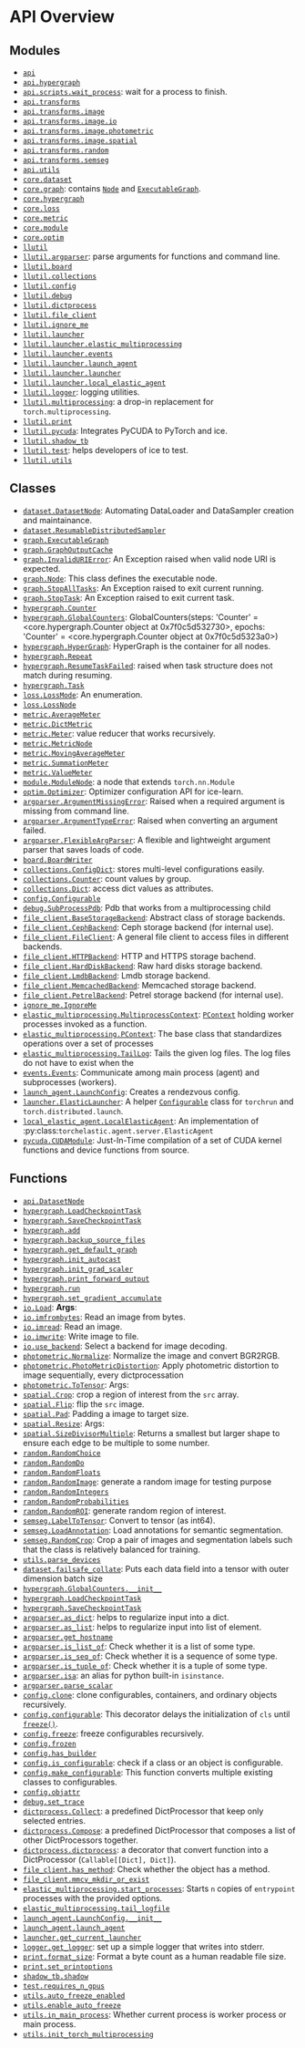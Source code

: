 <!-- markdownlint-disable -->

# API Overview

## Modules

- [`api`](./api.md#module-api)
- [`api.hypergraph`](./api.hypergraph.md#module-apihypergraph)
- [`api.scripts.wait_process`](./api.scripts.wait_process.md#module-apiscriptswait_process): wait for a process to finish.
- [`api.transforms`](./api.transforms.md#module-apitransforms)
- [`api.transforms.image`](./api.transforms.image.md#module-apitransformsimage)
- [`api.transforms.image.io`](./api.transforms.image.io.md#module-apitransformsimageio)
- [`api.transforms.image.photometric`](./api.transforms.image.photometric.md#module-apitransformsimagephotometric)
- [`api.transforms.image.spatial`](./api.transforms.image.spatial.md#module-apitransformsimagespatial)
- [`api.transforms.random`](./api.transforms.random.md#module-apitransformsrandom)
- [`api.transforms.semseg`](./api.transforms.semseg.md#module-apitransformssemseg)
- [`api.utils`](./api.utils.md#module-apiutils)
- [`core.dataset`](./core.dataset.md#module-coredataset)
- [`core.graph`](./core.graph.md#module-coregraph): contains [`Node`](./core.graph.md#class-node) and [`ExecutableGraph`](./core.graph.md#class-executablegraph).
- [`core.hypergraph`](./core.hypergraph.md#module-corehypergraph)
- [`core.loss`](./core.loss.md#module-coreloss)
- [`core.metric`](./core.metric.md#module-coremetric)
- [`core.module`](./core.module.md#module-coremodule)
- [`core.optim`](./core.optim.md#module-coreoptim)
- [`llutil`](./llutil.md#module-llutil)
- [`llutil.argparser`](./llutil.argparser.md#module-llutilargparser): parse arguments for functions and command line.
- [`llutil.board`](./llutil.board.md#module-llutilboard)
- [`llutil.collections`](./llutil.collections.md#module-llutilcollections)
- [`llutil.config`](./llutil.config.md#module-llutilconfig)
- [`llutil.debug`](./llutil.debug.md#module-llutildebug)
- [`llutil.dictprocess`](./llutil.dictprocess.md#module-llutildictprocess)
- [`llutil.file_client`](./llutil.file_client.md#module-llutilfile_client)
- [`llutil.ignore_me`](./llutil.ignore_me.md#module-llutilignore_me)
- [`llutil.launcher`](./llutil.launcher.md#module-llutillauncher)
- [`llutil.launcher.elastic_multiprocessing`](./llutil.launcher.elastic_multiprocessing.md#module-llutillauncherelastic_multiprocessing)
- [`llutil.launcher.events`](./llutil.launcher.events.md#module-llutillauncherevents)
- [`llutil.launcher.launch_agent`](./llutil.launcher.launch_agent.md#module-llutillauncherlaunch_agent)
- [`llutil.launcher.launcher`](./llutil.launcher.launcher.md#module-llutillauncherlauncher)
- [`llutil.launcher.local_elastic_agent`](./llutil.launcher.local_elastic_agent.md#module-llutillauncherlocal_elastic_agent)
- [`llutil.logger`](./llutil.logger.md#module-llutillogger): logging utilities.
- [`llutil.multiprocessing`](./llutil.multiprocessing.md#module-llutilmultiprocessing): a drop-in replacement for `torch.multiprocessing`.
- [`llutil.print`](./llutil.print.md#module-llutilprint)
- [`llutil.pycuda`](./llutil.pycuda.md#module-llutilpycuda): Integrates PyCUDA to PyTorch and ice.
- [`llutil.shadow_tb`](./llutil.shadow_tb.md#module-llutilshadow_tb)
- [`llutil.test`](./llutil.test.md#module-llutiltest): helps developers of ice to test.
- [`llutil.utils`](./llutil.utils.md#module-llutilutils)

## Classes

- [`dataset.DatasetNode`](./core.dataset.md#class-datasetnode): Automating DataLoader and DataSampler creation and maintainance.
- [`dataset.ResumableDistributedSampler`](./core.dataset.md#class-resumabledistributedsampler)
- [`graph.ExecutableGraph`](./core.graph.md#class-executablegraph)
- [`graph.GraphOutputCache`](./core.graph.md#class-graphoutputcache)
- [`graph.InvalidURIError`](./core.graph.md#class-invalidurierror): An Exception raised when valid node URI is expected.
- [`graph.Node`](./core.graph.md#class-node): This class defines the executable node.
- [`graph.StopAllTasks`](./core.graph.md#class-stopalltasks): An Exception raised to exit current running.
- [`graph.StopTask`](./core.graph.md#class-stoptask): An Exception raised to exit current task.
- [`hypergraph.Counter`](./core.hypergraph.md#class-counter)
- [`hypergraph.GlobalCounters`](./core.hypergraph.md#class-globalcounters): GlobalCounters(steps: 'Counter' = <core.hypergraph.Counter object at 0x7f0c5d532730>, epochs: 'Counter' = <core.hypergraph.Counter object at 0x7f0c5d5323a0>)
- [`hypergraph.HyperGraph`](./core.hypergraph.md#class-hypergraph): HyperGraph is the container for all nodes.
- [`hypergraph.Repeat`](./core.hypergraph.md#class-repeat)
- [`hypergraph.ResumeTaskFailed`](./core.hypergraph.md#class-resumetaskfailed): raised when task structure does not match during resuming.
- [`hypergraph.Task`](./core.hypergraph.md#class-task)
- [`loss.LossMode`](./core.loss.md#class-lossmode): An enumeration.
- [`loss.LossNode`](./core.loss.md#class-lossnode)
- [`metric.AverageMeter`](./core.metric.md#class-averagemeter)
- [`metric.DictMetric`](./core.metric.md#class-dictmetric)
- [`metric.Meter`](./core.metric.md#class-meter): value reducer that works recursively.
- [`metric.MetricNode`](./core.metric.md#class-metricnode)
- [`metric.MovingAverageMeter`](./core.metric.md#class-movingaveragemeter)
- [`metric.SummationMeter`](./core.metric.md#class-summationmeter)
- [`metric.ValueMeter`](./core.metric.md#class-valuemeter)
- [`module.ModuleNode`](./core.module.md#class-modulenode): a node that extends `torch.nn.Module`
- [`optim.Optimizer`](./core.optim.md#class-optimizer): Optimizer configuration API for ice-learn.
- [`argparser.ArgumentMissingError`](./llutil.argparser.md#class-argumentmissingerror): Raised when a required argument is missing from command line.
- [`argparser.ArgumentTypeError`](./llutil.argparser.md#class-argumenttypeerror): Raised when converting an argument failed.
- [`argparser.FlexibleArgParser`](./llutil.argparser.md#class-flexibleargparser): A flexible and lightweight argument parser that saves loads of code.
- [`board.BoardWriter`](./llutil.board.md#class-boardwriter)
- [`collections.ConfigDict`](./llutil.collections.md#class-configdict): stores multi-level configurations easily.
- [`collections.Counter`](./llutil.collections.md#class-counter): count values by group.
- [`collections.Dict`](./llutil.collections.md#class-dict): access dict values as attributes.
- [`config.Configurable`](./llutil.config.md#class-configurable)
- [`debug.SubProcessPdb`](./llutil.debug.md#class-subprocesspdb): Pdb that works from a multiprocessing child
- [`file_client.BaseStorageBackend`](./llutil.file_client.md#class-basestoragebackend): Abstract class of storage backends.
- [`file_client.CephBackend`](./llutil.file_client.md#class-cephbackend): Ceph storage backend (for internal use).
- [`file_client.FileClient`](./llutil.file_client.md#class-fileclient): A general file client to access files in different backends.
- [`file_client.HTTPBackend`](./llutil.file_client.md#class-httpbackend): HTTP and HTTPS storage bachend.
- [`file_client.HardDiskBackend`](./llutil.file_client.md#class-harddiskbackend): Raw hard disks storage backend.
- [`file_client.LmdbBackend`](./llutil.file_client.md#class-lmdbbackend): Lmdb storage backend.
- [`file_client.MemcachedBackend`](./llutil.file_client.md#class-memcachedbackend): Memcached storage backend.
- [`file_client.PetrelBackend`](./llutil.file_client.md#class-petrelbackend): Petrel storage backend (for internal use).
- [`ignore_me.IgnoreMe`](./llutil.ignore_me.md#class-ignoreme)
- [`elastic_multiprocessing.MultiprocessContext`](./llutil.launcher.elastic_multiprocessing.md#class-multiprocesscontext): [`PContext`](./llutil.launcher.elastic_multiprocessing.md#class-pcontext) holding worker processes invoked as a function.
- [`elastic_multiprocessing.PContext`](./llutil.launcher.elastic_multiprocessing.md#class-pcontext): The base class that standardizes operations over a set of processes
- [`elastic_multiprocessing.TailLog`](./llutil.launcher.elastic_multiprocessing.md#class-taillog): Tails the given log files. The log files do not have to exist when the
- [`events.Events`](./llutil.launcher.events.md#class-events): Communicate among main process (agent) and subprocesses (workers).
- [`launch_agent.LaunchConfig`](./llutil.launcher.launch_agent.md#class-launchconfig): Creates a rendezvous config.
- [`launcher.ElasticLauncher`](./llutil.launcher.launcher.md#class-elasticlauncher): A helper [`Configurable`](./llutil.config.md#class-configurable) class for `torchrun` and `torch.distributed.launch`.
- [`local_elastic_agent.LocalElasticAgent`](./llutil.launcher.local_elastic_agent.md#class-localelasticagent): An implementation of :py:class:`torchelastic.agent.server.ElasticAgent`
- [`pycuda.CUDAModule`](./llutil.pycuda.md#class-cudamodule): Just-In-Time compilation of a set of CUDA kernel functions and device functions from source.

## Functions

- [`api.DatasetNode`](./api.md#function-datasetnode)
- [`hypergraph.LoadCheckpointTask`](./api.hypergraph.md#function-loadcheckpointtask)
- [`hypergraph.SaveCheckpointTask`](./api.hypergraph.md#function-savecheckpointtask)
- [`hypergraph.add`](./api.hypergraph.md#function-add)
- [`hypergraph.backup_source_files`](./api.hypergraph.md#function-backup_source_files)
- [`hypergraph.get_default_graph`](./api.hypergraph.md#function-get_default_graph)
- [`hypergraph.init_autocast`](./api.hypergraph.md#function-init_autocast)
- [`hypergraph.init_grad_scaler`](./api.hypergraph.md#function-init_grad_scaler)
- [`hypergraph.print_forward_output`](./api.hypergraph.md#function-print_forward_output)
- [`hypergraph.run`](./api.hypergraph.md#function-run)
- [`hypergraph.set_gradient_accumulate`](./api.hypergraph.md#function-set_gradient_accumulate)
- [`io.Load`](./api.transforms.image.io.md#function-load): **Args**:
- [`io.imfrombytes`](./api.transforms.image.io.md#function-imfrombytes): Read an image from bytes.
- [`io.imread`](./api.transforms.image.io.md#function-imread): Read an image.
- [`io.imwrite`](./api.transforms.image.io.md#function-imwrite): Write image to file.
- [`io.use_backend`](./api.transforms.image.io.md#function-use_backend): Select a backend for image decoding.
- [`photometric.Normalize`](./api.transforms.image.photometric.md#function-normalize): Normalize the image and convert BGR2RGB.
- [`photometric.PhotoMetricDistortion`](./api.transforms.image.photometric.md#function-photometricdistortion): Apply photometric distortion to image sequentially, every dictprocessation
- [`photometric.ToTensor`](./api.transforms.image.photometric.md#function-totensor): Args:
- [`spatial.Crop`](./api.transforms.image.spatial.md#function-crop): crop a region of interest from the `src` array.
- [`spatial.Flip`](./api.transforms.image.spatial.md#function-flip): flip the `src` image.
- [`spatial.Pad`](./api.transforms.image.spatial.md#function-pad): Padding a image to target size.
- [`spatial.Resize`](./api.transforms.image.spatial.md#function-resize): Args:
- [`spatial.SizeDivisorMultiple`](./api.transforms.image.spatial.md#function-sizedivisormultiple): Returns a smallest but larger shape to ensure each edge to be multiple to some number.
- [`random.RandomChoice`](./api.transforms.random.md#function-randomchoice)
- [`random.RandomDo`](./api.transforms.random.md#function-randomdo)
- [`random.RandomFloats`](./api.transforms.random.md#function-randomfloats)
- [`random.RandomImage`](./api.transforms.random.md#function-randomimage): generate a random image for testing purpose
- [`random.RandomIntegers`](./api.transforms.random.md#function-randomintegers)
- [`random.RandomProbabilities`](./api.transforms.random.md#function-randomprobabilities)
- [`random.RandomROI`](./api.transforms.random.md#function-randomroi): generate random region of interest.
- [`semseg.LabelToTensor`](./api.transforms.semseg.md#function-labeltotensor): Convert to tensor (as int64).
- [`semseg.LoadAnnotation`](./api.transforms.semseg.md#function-loadannotation): Load annotations for semantic segmentation.
- [`semseg.RandomCrop`](./api.transforms.semseg.md#function-randomcrop): Crop a pair of images and segmentation labels such that the class is relatively balanced for training.
- [`utils.parse_devices`](./api.utils.md#function-parse_devices)
- [`dataset.failsafe_collate`](./core.dataset.md#function-failsafe_collate): Puts each data field into a tensor with outer dimension batch size
- [`hypergraph.GlobalCounters.__init__`](./core.hypergraph.md#function-__init__)
- [`hypergraph.LoadCheckpointTask`](./core.hypergraph.md#function-loadcheckpointtask)
- [`hypergraph.SaveCheckpointTask`](./core.hypergraph.md#function-savecheckpointtask)
- [`argparser.as_dict`](./llutil.argparser.md#function-as_dict): helps to regularize input into a dict.
- [`argparser.as_list`](./llutil.argparser.md#function-as_list): helps to regularize input into list of element.
- [`argparser.get_hostname`](./llutil.argparser.md#function-get_hostname)
- [`argparser.is_list_of`](./llutil.argparser.md#function-is_list_of): Check whether it is a list of some type.
- [`argparser.is_seq_of`](./llutil.argparser.md#function-is_seq_of): Check whether it is a sequence of some type.
- [`argparser.is_tuple_of`](./llutil.argparser.md#function-is_tuple_of): Check whether it is a tuple of some type.
- [`argparser.isa`](./llutil.argparser.md#function-isa): an alias for python built-in `isinstance`.
- [`argparser.parse_scalar`](./llutil.argparser.md#function-parse_scalar)
- [`config.clone`](./llutil.config.md#function-clone): clone configurables, containers, and ordinary objects recursively.
- [`config.configurable`](./llutil.config.md#function-configurable): This decorator delays the initialization of `cls` until [`freeze()`](./llutil.config.md#function-freeze).
- [`config.freeze`](./llutil.config.md#function-freeze): freeze configurables recursively.
- [`config.frozen`](./llutil.config.md#function-frozen)
- [`config.has_builder`](./llutil.config.md#function-has_builder)
- [`config.is_configurable`](./llutil.config.md#function-is_configurable): check if a class or an object is configurable.
- [`config.make_configurable`](./llutil.config.md#function-make_configurable): This function converts multiple existing classes to configurables.
- [`config.objattr`](./llutil.config.md#function-objattr)
- [`debug.set_trace`](./llutil.debug.md#function-set_trace)
- [`dictprocess.Collect`](./llutil.dictprocess.md#function-collect): a predefined DictProcessor that keep only selected entries.
- [`dictprocess.Compose`](./llutil.dictprocess.md#function-compose): a predefined DictProcessor that composes a list of other DictProcessors together.
- [`dictprocess.dictprocess`](./llutil.dictprocess.md#function-dictprocess): a decorator that convert function into a DictProcessor (`Callable[[Dict], Dict]`).
- [`file_client.has_method`](./llutil.file_client.md#function-has_method): Check whether the object has a method.
- [`file_client.mmcv_mkdir_or_exist`](./llutil.file_client.md#function-mmcv_mkdir_or_exist)
- [`elastic_multiprocessing.start_processes`](./llutil.launcher.elastic_multiprocessing.md#function-start_processes): Starts `n` copies of `entrypoint` processes with the provided options.
- [`elastic_multiprocessing.tail_logfile`](./llutil.launcher.elastic_multiprocessing.md#function-tail_logfile)
- [`launch_agent.LaunchConfig.__init__`](./llutil.launcher.launch_agent.md#function-__init__)
- [`launch_agent.launch_agent`](./llutil.launcher.launch_agent.md#function-launch_agent)
- [`launcher.get_current_launcher`](./llutil.launcher.launcher.md#function-get_current_launcher)
- [`logger.get_logger`](./llutil.logger.md#function-get_logger): set up a simple logger that writes into stderr. 
- [`print.format_size`](./llutil.print.md#function-format_size): Format a byte count as a human readable file size.
- [`print.set_printoptions`](./llutil.print.md#function-set_printoptions)
- [`shadow_tb.shadow`](./llutil.shadow_tb.md#function-shadow)
- [`test.requires_n_gpus`](./llutil.test.md#function-requires_n_gpus)
- [`utils.auto_freeze_enabled`](./llutil.utils.md#function-auto_freeze_enabled)
- [`utils.enable_auto_freeze`](./llutil.utils.md#function-enable_auto_freeze)
- [`utils.in_main_process`](./llutil.utils.md#function-in_main_process): Whether current process is worker process or main process.
- [`utils.init_torch_multiprocessing`](./llutil.utils.md#function-init_torch_multiprocessing)
